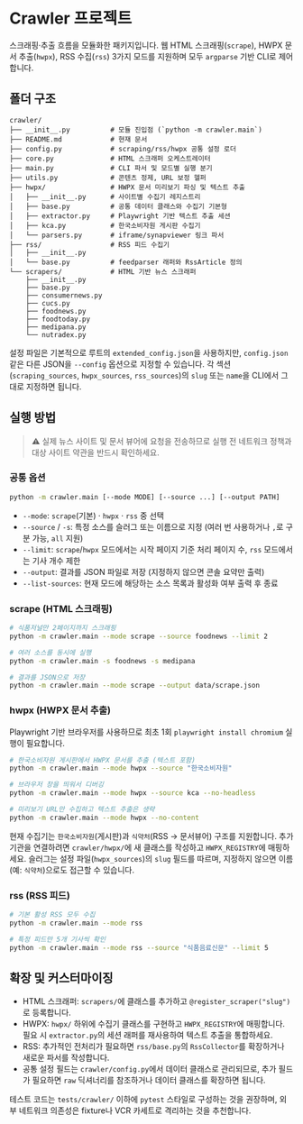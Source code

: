 # Crawler 프로젝트

스크래핑·추출 흐름을 모듈화한 패키지입니다. 웹 HTML 스크래핑(`scrape`), HWPX 문서 추출(`hwpx`), RSS 수집(`rss`) 3가지 모드를 지원하며 모두 `argparse` 기반 CLI로 제어합니다.

## 폴더 구조

```
crawler/
├── __init__.py          # 모듈 진입점 (`python -m crawler.main`)
├── README.md            # 현재 문서
├── config.py            # scraping/rss/hwpx 공통 설정 로더
├── core.py              # HTML 스크래퍼 오케스트레이터
├── main.py              # CLI 파서 및 모드별 실행 분기
├── utils.py             # 콘텐츠 정제, URL 보정 헬퍼
├── hwpx/                # HWPX 문서 미리보기 파싱 및 텍스트 추출
│   ├── __init__.py      # 사이트별 수집기 레지스트리
│   ├── base.py          # 공통 데이터 클래스와 수집기 기본형
│   ├── extractor.py     # Playwright 기반 텍스트 추출 세션
│   ├── kca.py           # 한국소비자원 게시판 수집기
│   └── parsers.py       # iframe/synapviewer 링크 파서
├── rss/                 # RSS 피드 수집기
│   ├── __init__.py
│   └── base.py          # feedparser 래퍼와 RssArticle 정의
└── scrapers/            # HTML 기반 뉴스 스크래퍼
    ├── __init__.py
    ├── base.py
    ├── consumernews.py
    ├── cucs.py
    ├── foodnews.py
    ├── foodtoday.py
    ├── medipana.py
    └── nutradex.py
```

설정 파일은 기본적으로 루트의 `extended_config.json`을 사용하지만, `config.json` 같은 다른 JSON을 `--config` 옵션으로 지정할 수 있습니다. 각 섹션(`scraping_sources`, `hwpx_sources`, `rss_sources`)의 `slug` 또는 `name`을 CLI에서 그대로 지정하면 됩니다.

## 실행 방법

> ⚠️ 실제 뉴스 사이트 및 문서 뷰어에 요청을 전송하므로 실행 전 네트워크 정책과 대상 사이트 약관을 반드시 확인하세요.

### 공통 옵션

```bash
python -m crawler.main [--mode MODE] [--source ...] [--output PATH]
```

- `--mode`: `scrape`(기본) · `hwpx` · `rss` 중 선택
- `--source` / `-s`: 특정 소스를 슬러그 또는 이름으로 지정 (여러 번 사용하거나 `,`로 구분 가능, `all` 지원)
- `--limit`: `scrape`/`hwpx` 모드에서는 시작 페이지 기준 처리 페이지 수, `rss` 모드에서는 기사 개수 제한
- `--output`: 결과를 JSON 파일로 저장 (지정하지 않으면 콘솔 요약만 출력)
- `--list-sources`: 현재 모드에 해당하는 소스 목록과 활성화 여부 출력 후 종료

### scrape (HTML 스크래핑)

```bash
# 식품저널만 2페이지까지 스크래핑
python -m crawler.main --mode scrape --source foodnews --limit 2

# 여러 소스를 동시에 실행
python -m crawler.main -s foodnews -s medipana

# 결과를 JSON으로 저장
python -m crawler.main --mode scrape --output data/scrape.json
```

### hwpx (HWPX 문서 추출)

Playwright 기반 브라우저를 사용하므로 최초 1회 `playwright install chromium` 실행이 필요합니다.

```bash
# 한국소비자원 게시판에서 HWPX 문서를 추출 (텍스트 포함)
python -m crawler.main --mode hwpx --source "한국소비자원"

# 브라우저 창을 띄워서 디버깅
python -m crawler.main --mode hwpx --source kca --no-headless

# 미리보기 URL만 수집하고 텍스트 추출은 생략
python -m crawler.main --mode hwpx --no-content
```

현재 수집기는 `한국소비자원`(게시판)과 `식약처`(RSS → 문서뷰어) 구조를 지원합니다. 추가 기관을 연결하려면 `crawler/hwpx/`에 새 클래스를 작성하고 `HWPX_REGISTRY`에 매핑하세요.
슬러그는 설정 파일(`hwpx_sources`)의 `slug` 필드를 따르며, 지정하지 않으면 이름(예: `식약처`)으로도 접근할 수 있습니다.

### rss (RSS 피드)

```bash
# 기본 활성 RSS 모두 수집
python -m crawler.main --mode rss

# 특정 피드만 5개 기사씩 확인
python -m crawler.main --mode rss --source "식품음료신문" --limit 5
```

## 확장 및 커스터마이징

- HTML 스크래퍼: `scrapers/`에 클래스를 추가하고 `@register_scraper("slug")`로 등록합니다.
- HWPX: `hwpx/` 하위에 수집기 클래스를 구현하고 `HWPX_REGISTRY`에 매핑합니다. 필요 시 `extractor.py`의 세션 래퍼를 재사용하여 텍스트 추출을 통합하세요.
- RSS: 추가적인 전처리가 필요하면 `rss/base.py`의 `RssCollector`를 확장하거나 새로운 파서를 작성합니다.
- 공통 설정 필드는 `crawler/config.py`에서 데이터 클래스로 관리되므로, 추가 필드가 필요하면 `raw` 딕셔너리를 참조하거나 데이터 클래스를 확장하면 됩니다.

테스트 코드는 `tests/crawler/` 이하에 `pytest` 스타일로 구성하는 것을 권장하며, 외부 네트워크 의존성은 fixture나 VCR 카세트로 격리하는 것을 추천합니다.
